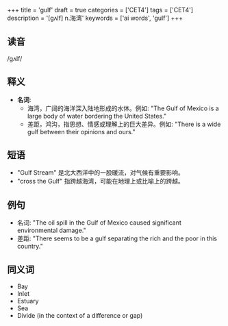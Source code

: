 +++
title = 'gulf'
draft = true
categories = ['CET4']
tags = ['CET4']
description = '[gʌlf] n.海湾'
keywords = ['ai words', 'gulf']
+++

## 读音
/ɡʌlf/

## 释义
- **名词**:
   - 海湾，广阔的海洋深入陆地形成的水体。例如: "The Gulf of Mexico is a large body of water bordering the United States."
   - 差距，鸿沟，指思想、情感或理解上的巨大差异。例如: "There is a wide gulf between their opinions and ours."

## 短语
- "Gulf Stream" 是北大西洋中的一股暖流，对气候有重要影响。
- "cross the Gulf" 指跨越海湾，可能在地理上或比喻上的跨越。

## 例句
- 名词: "The oil spill in the Gulf of Mexico caused significant environmental damage."
- 差距: "There seems to be a gulf separating the rich and the poor in this country."

## 同义词
- Bay
- Inlet
- Estuary
- Sea
- Divide (in the context of a difference or gap)
